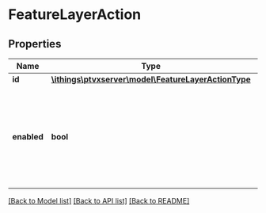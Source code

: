 # FeatureLayerAction

## Properties
Name | Type | Description | Notes
------------ | ------------- | ------------- | -------------
**id** | [**\ithings\ptvxserver\model\FeatureLayerActionType**](FeatureLayerActionType.md) |  | 
**enabled** | **bool** | Enables or disables the action. If disabled, every subsequent property will be disabled as well. | 

[[Back to Model list]](../../README.md#documentation-for-models) [[Back to API list]](../../README.md#documentation-for-api-endpoints) [[Back to README]](../../README.md)

